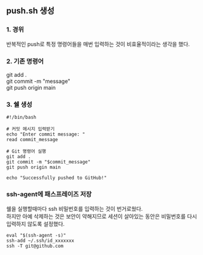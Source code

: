 ## push.sh 생성
### 1. 경위
반복적인 push로 특정 명령어들을 매번 입력하는 것이 비효율적이라는 생각을 했다.

### 2. 기존 명령어
git add .  
git commit -m "message"  
git push origin main

### 3. 쉘 생성 
```
#!/bin/bash

# 커밋 메시지 입력받기
echo "Enter commit message: "
read commit_message

# Git 명령어 실행
git add .
git commit -m "$commit_message"
git push origin main

echo "Successfully pushed to GitHub!"
```

### ssh-agent에 패스프레이즈 저장

쉘을 실행할때마다 ssh 비밀번호를 입력하는 것이 번거로웠다.   
하지만 아예 삭제하는 것은 보안이 약해지므로 세션이 살아있는 동안은 비밀번호를 다시 입력하지 않도록 설정했다.
```
eval "$(ssh-agent -s)"
ssh-add ~/.ssh/id_xxxxxxx
ssh -T git@github.com
```
